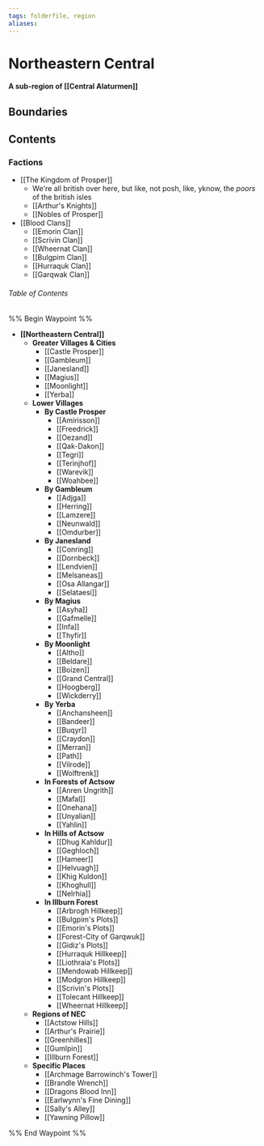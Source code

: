 ```yaml
---
tags: folderfile, region
aliases:
---
```

# Northeastern Central
#### A sub-region of [[Central Alaturmen]]
## Boundaries
## Contents
### Factions
- [[The Kingdom of Prosper]]
	- We're all british over here, but like, not posh, like, yknow, the *poors* of the british isles
	- [[Arthur's Knights]]
	- [[Nobles of Prosper]]
- [[Blood Clans]]
	- [[Emorin Clan]]
	- [[Scrivin Clan]]
	- [[Wheernat Clan]]
	- [[Bulgpim Clan]]
	- [[Hurraquk Clan]]
	- [[Garqwak Clan]]

###### Table of Contents
%% Begin Waypoint %%
- **[[Northeastern Central]]**
	- **Greater Villages & Cities**
		- [[Castle Prosper]]
		- [[Gambleum]]
		- [[Janesland]]
		- [[Magius]]
		- [[Moonlight]]
		- [[Yerba]]
	- **Lower Villages**
		- **By Castle Prosper**
			- [[Amirisson]]
			- [[Freedrick]]
			- [[Oezand]]
			- [[Qak-Dakon]]
			- [[Tegri]]
			- [[Terinjhof]]
			- [[Warevik]]
			- [[Woahbee]]
		- **By Gambleum**
			- [[Adjga]]
			- [[Herring]]
			- [[Lamzere]]
			- [[Neunwald]]
			- [[Omdurber]]
		- **By Janesland**
			- [[Conring]]
			- [[Dornbeck]]
			- [[Lendvien]]
			- [[Melsaneas]]
			- [[Osa Allangar]]
			- [[Selataesi]]
		- **By Magius**
			- [[Asyha]]
			- [[Gafmelle]]
			- [[Infa]]
			- [[Thyfir]]
		- **By Moonlight**
			- [[Altho]]
			- [[Beldare]]
			- [[Boizen]]
			- [[Grand Central]]
			- [[Hoogberg]]
			- [[Wickderry]]
		- **By Yerba**
			- [[Anchansheen]]
			- [[Bandeer]]
			- [[Buqyr]]
			- [[Craydon]]
			- [[Merran]]
			- [[Path]]
			- [[Vilrode]]
			- [[Wolftrenk]]
		- **In Forests of Actsow**
			- [[Anren Ungrith]]
			- [[Mafal]]
			- [[Onehana]]
			- [[Unyalian]]
			- [[Yahlin]]
		- **In Hills of Actsow**
			- [[Dhug Kahldur]]
			- [[Geghloch]]
			- [[Hameer]]
			- [[Helvuagh]]
			- [[Khig Kuldon]]
			- [[Khoghull]]
			- [[Nelrhia]]
		- **In Illburn Forest**
			- [[Arbrogh Hillkeep]]
			- [[Bulgpim's Plots]]
			- [[Emorin's Plots]]
			- [[Forest-City of Garqwuk]]
			- [[Gidiz's Plots]]
			- [[Hurraquk Hillkeep]]
			- [[Liothraia's Plots]]
			- [[Mendowab Hillkeep]]
			- [[Modgron Hillkeep]]
			- [[Scrivin's Plots]]
			- [[Tolecant Hillkeep]]
			- [[Wheernat Hillkeep]]
	- **Regions of NEC**
		- [[Actstow Hills]]
		- [[Arthur's Prairie]]
		- [[Greenhilles]]
		- [[Gumlpin]]
		- [[Illburn Forest]]
	- **Specific Places**
		- [[Archmage Barrowinch's Tower]]
		- [[Brandle Wrench]]
		- [[Dragons Blood Inn]]
		- [[Earlwynn's Fine Dining]]
		- [[Sally's Alley]]
		- [[Yawning Pillow]]

%% End Waypoint %%
